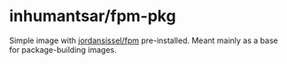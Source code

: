 # inhumantsar/fpm-pkg

Simple image with [jordansissel/fpm](https://github.com/jordansissel/fpm) pre-installed. Meant mainly as a base for package-building images.
